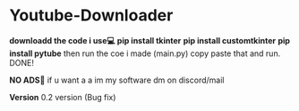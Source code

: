 # Youtube-Downloader


**downloadd the code i use💻**
**pip install tkinter**
**pip install customtkinter**
**pip install pytube**
then run the coe i made (main.py) copy paste that and run.
DONE!

**NO ADS🔴**
if u want a a im my software dm on discord/mail


**Version**
0.2 version (Bug fix)



